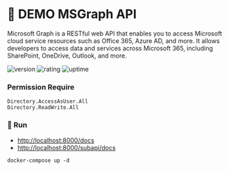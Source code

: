 # 🎉 DEMO MSGraph API

Microsoft Graph is a RESTful web API that enables you to access Microsoft cloud service resources such as Office 365, Azure AD, and more. It allows developers to access data and services across Microsoft 365, including SharePoint, OneDrive, Outlook, and more.

![version](https://img.shields.io/badge/version-1.0-blue)
![rating](https://img.shields.io/badge/rating-★★★★★-yellow)
![uptime](https://img.shields.io/badge/uptime-100%25-brightgreen)

### Permission Require
```
Directory.AccessAsUser.All
Directory.ReadWrite.All
```

### 🥈 Run

- [http://localhost:8000/docs](http://localhost:8000/docs)
- [http://localhost:8000/subapi/docs](http://localhost:8000/subapi/docs)

```shell
docker-compose up -d
```
